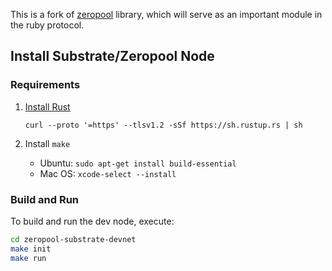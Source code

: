 This is a fork of [zeropool](https://github.com/zeropoolnetwork/zeropool-substrate) library, which will serve as an important module in the ruby protocol. 

## Install Substrate/Zeropool Node

### Requirements

1. [Install Rust](https://www.rust-lang.org/tools/install)

   `curl --proto '=https' --tlsv1.2 -sSf https://sh.rustup.rs | sh`
   
2. Install `make`

   * Ubuntu: `sudo apt-get install build-essential`
   * Mac OS: `xcode-select --install`

### Build and Run

To build and run the dev node, execute:

```bash
cd zeropool-substrate-devnet
make init
make run
```

